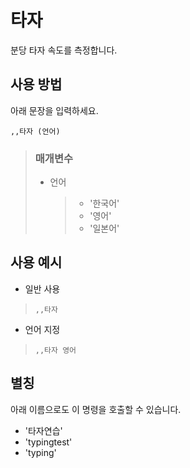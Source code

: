 # 타자
분당 타자 속도를 측정합니다.

## 사용 방법
아래 문장을 입력하세요.
```
,,타자 (언어)
```

> ### 매개변수
> * 언어
>   > * '한국어'
>   > * '영어'
>   > * '일본어'

## 사용 예시
* 일반 사용
> `,,타자`

* 언어 지정
> `,,타자 영어`

## 별칭
아래 이름으로도 이 명령을 호출할 수 있습니다.

* '타자연습'
* 'typingtest'
* 'typing'